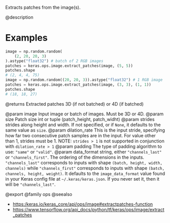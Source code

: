 Extracts patches from the image(s).

@description

# Examples
```python
image = np.random.random(
    (2, 20, 20, 3)
).astype("float32") # batch of 2 RGB images
patches = keras.ops.image.extract_patches(image, (5, 5))
patches.shape
# (2, 4, 4, 75)
image = np.random.random((20, 20, 3)).astype("float32") # 1 RGB image
patches = keras.ops.image.extract_patches(image, (3, 3), (1, 1))
patches.shape
# (18, 18, 27)
```

@returns
Extracted patches 3D (if not batched) or 4D (if batched)

@param image Input image or batch of images. Must be 3D or 4D.
@param size Patch size int or tuple (patch_height, patch_widht)
@param strides strides along height and width. If not specified, or
    if `None`, it defaults to the same value as `size`.
@param dilation_rate This is the input stride, specifying how far two
    consecutive patch samples are in the input. For value other than 1,
    strides must be 1. NOTE: `strides > 1` is not supported in
    conjunction with `dilation_rate > 1`
@param padding The type of padding algorithm to use: `"same"` or `"valid"`.
@param data_format string, either `"channels_last"` or `"channels_first"`.
    The ordering of the dimensions in the inputs. `"channels_last"`
    corresponds to inputs with shape `(batch, height, width, channels)`
    while `"channels_first"` corresponds to inputs with shape
    `(batch, channels, height, weight)`. It defaults to the
    `image_data_format` value found in your Keras config file at
    `~/.keras/keras.json`. If you never set it, then it will be
    `"channels_last"`.

@export
@family ops
@seealso
+ <https:/keras.io/keras_core/api/ops/image#extractpatches-function>
+ <https://www.tensorflow.org/api_docs/python/tf/keras/ops/image/extract_patches>
